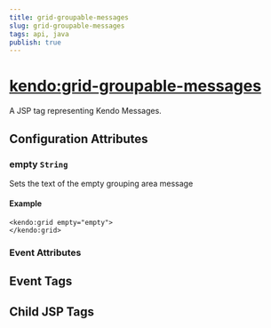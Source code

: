 ```yaml
---
title: grid-groupable-messages
slug: grid-groupable-messages
tags: api, java
publish: true
---
```


# <kendo:grid-groupable-messages>
A JSP tag representing Kendo Messages.

## Configuration Attributes


### empty `String`

Sets the text of the empty grouping area message

#### Example
    <kendo:grid empty="empty">
    </kendo:grid>



### Event Attributes

## Event Tags


## Child JSP Tags

